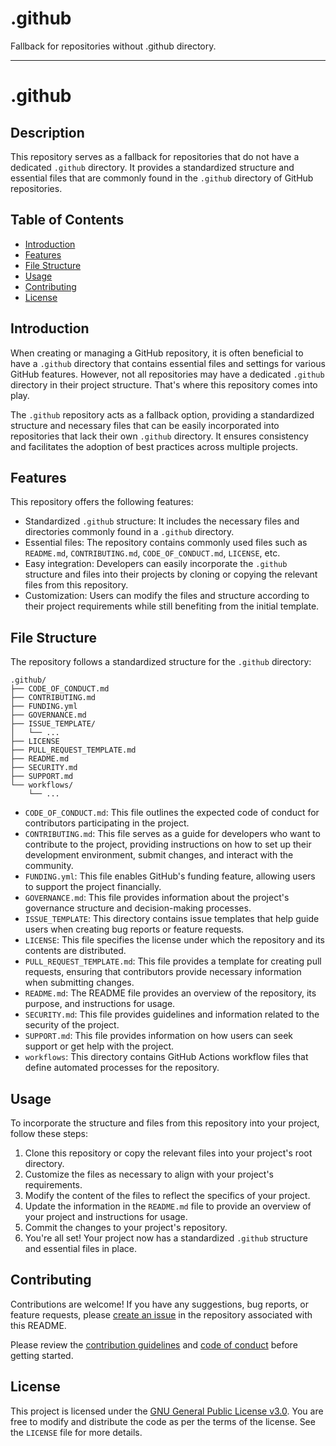 # .github
Fallback for repositories without .github directory.

---

# .github

## Description

This repository serves as a fallback for repositories that do not have a dedicated `.github` directory. It provides a standardized structure and essential files that are commonly found in the `.github` directory of GitHub repositories.

## Table of Contents

- [Introduction](#introduction)
- [Features](#features)
- [File Structure](#file-structure)
- [Usage](#usage)
- [Contributing](#contributing)
- [License](#license)

## Introduction

When creating or managing a GitHub repository, it is often beneficial to have a `.github` directory that contains essential files and settings for various GitHub features. However, not all repositories may have a dedicated `.github` directory in their project structure. That's where this repository comes into play.

The `.github` repository acts as a fallback option, providing a standardized structure and necessary files that can be easily incorporated into repositories that lack their own `.github` directory. It ensures consistency and facilitates the adoption of best practices across multiple projects.

## Features

This repository offers the following features:

- Standardized `.github` structure: It includes the necessary files and directories commonly found in a `.github` directory.
- Essential files: The repository contains commonly used files such as `README.md`, `CONTRIBUTING.md`, `CODE_OF_CONDUCT.md`, `LICENSE`, etc.
- Easy integration: Developers can easily incorporate the `.github` structure and files into their projects by cloning or copying the relevant files from this repository.
- Customization: Users can modify the files and structure according to their project requirements while still benefiting from the initial template.

## File Structure

The repository follows a standardized structure for the `.github` directory:

```shell
.github/
├── CODE_OF_CONDUCT.md
├── CONTRIBUTING.md
├── FUNDING.yml
├── GOVERNANCE.md
├── ISSUE_TEMPLATE/
│   └── ...
├── LICENSE
├── PULL_REQUEST_TEMPLATE.md
├── README.md
├── SECURITY.md
├── SUPPORT.md
└── workflows/
    └── ...
```


- `CODE_OF_CONDUCT.md`: This file outlines the expected code of conduct for contributors participating in the project.
- `CONTRIBUTING.md`: This file serves as a guide for developers who want to contribute to the project, providing instructions on how to set up their development environment, submit changes, and interact with the community.
- `FUNDING.yml`: This file enables GitHub's funding feature, allowing users to support the project financially.
- `GOVERNANCE.md`: This file provides information about the project's governance structure and decision-making processes.
- `ISSUE_TEMPLATE`: This directory contains issue templates that help guide users when creating bug reports or feature requests.
- `LICENSE`: This file specifies the license under which the repository and its contents are distributed.
- `PULL_REQUEST_TEMPLATE.md`: This file provides a template for creating pull requests, ensuring that contributors provide necessary information when submitting changes.
- `README.md`: The README file provides an overview of the repository, its purpose, and instructions for usage.
- `SECURITY.md`: This file provides guidelines and information related to the security of the project.
- `SUPPORT.md`: This file provides information on how users can seek support or get help with the project.
- `workflows`: This directory contains GitHub Actions workflow files that define automated processes for the repository.

## Usage

To incorporate the structure and files from this repository into your project, follow these steps:

1. Clone this repository or copy the relevant files into your project's root directory.
2. Customize the files as necessary to align with your project's requirements.
3. Modify the content of the files to reflect the specifics of your project.
4. Update the information in the `README.md` file to provide an overview of your project and instructions for usage.
5. Commit the changes to your project's repository.
6. You're all set! Your project now has a standardized `.github` structure and essential files in place.

## Contributing

Contributions are welcome! If you have any suggestions, bug reports, or feature requests, please [create an issue](https://github.com/Ant0wan/.github/issues) in the repository associated with this README.

Please review the [contribution guidelines](CONTRIBUTING.md) and [code of conduct](CODE_OF_CONDUCT.md) before getting started.

## License

This project is licensed under the [GNU General Public License v3.0](LICENSE). You are free to modify and distribute the code as per the terms of the license. See the `LICENSE` file for more details.

